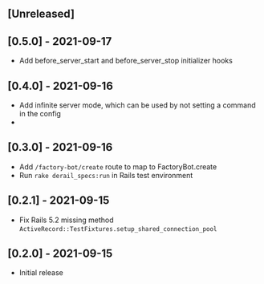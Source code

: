 ## [Unreleased]


## [0.5.0] - 2021-09-17

- Add before_server_start and before_server_stop initializer hooks

## [0.4.0] - 2021-09-16

- Add infinite server mode, which can be used by not setting a command in the config
-
## [0.3.0] - 2021-09-16

- Add `/factory-bot/create` route to map to FactoryBot.create
- Run `rake derail_specs:run` in Rails test environment

## [0.2.1] - 2021-09-15

- Fix Rails 5.2 missing method `ActiveRecord::TestFixtures.setup_shared_connection_pool`

## [0.2.0] - 2021-09-15

- Initial release
